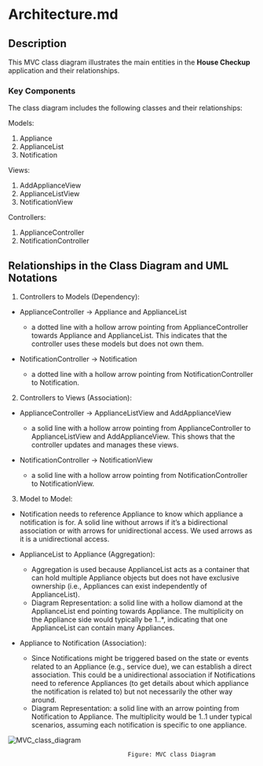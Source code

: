 # Architecture.md

## Description

This MVC class diagram illustrates the main entities in the **House Checkup** application and their relationships. 

### **Key Components**

The class diagram includes the following classes and their relationships:

Models:
1. Appliance
2. ApplianceList 
3. Notification

Views:
1. AddApplianceView 
2. ApplianceListView 
3. NotificationView

Controllers:
1. ApplianceController
2. NotificationController

## **Relationships in the Class Diagram and UML Notations**
1. Controllers to Models (Dependency):

* ApplianceController -> Appliance and ApplianceList
  * a dotted line with a hollow arrow pointing from ApplianceController towards
Appliance and ApplianceList. This indicates that the controller uses these
models but does not own them. 

* NotificationController -> Notification
  * a dotted line with a hollow arrow pointing from NotificationController to Notification.

2. Controllers to Views (Association):
* ApplianceController -> ApplianceListView and AddApplianceView
  * a solid line with a hollow arrow pointing from ApplianceController to ApplianceListView and AddApplianceView. This shows that the controller updates and manages these views. 

* NotificationController -> NotificationView
  * a solid line with a hollow arrow pointing from NotificationController to NotificationView.

3. Model to Model:

* Notification needs to reference Appliance to know which appliance a notification is for. A solid line without arrows if it’s a bidirectional association or with arrows for unidirectional access. We used arrows as it is a unidirectional access.

* ApplianceList to Appliance (Aggregation):
  * Aggregation is used because ApplianceList acts as a container that can hold multiple Appliance objects but does not have exclusive ownership (i.e., Appliances can exist independently of ApplianceList).
  * Diagram Representation: a solid line with a hollow diamond at the ApplianceList end pointing towards Appliance. The multiplicity on the Appliance side would typically be 1..*, indicating that one ApplianceList can contain many Appliances.

* Appliance to Notification (Association):
  * Since Notifications might be triggered based on the state or events related to an Appliance (e.g., service due), we can establish a direct association. This could be a unidirectional association if Notifications need to reference Appliances (to get details about which appliance the notification is related to) but not necessarily the other way around.
  * Diagram Representation: a solid line with an arrow pointing from Notification to Appliance. The multiplicity would be 1..1 under typical scenarios, assuming each notification is specific to one appliance.



![MVC_class_diagram](https://github.com/user-attachments/assets/04621914-bfc1-4e85-b7ab-21566246cedd)



                                      Figure: MVC class Diagram
